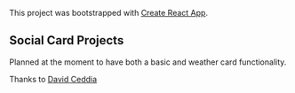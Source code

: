 This project was bootstrapped with [Create React App](https://github.com/facebook/create-react-app).

## Social Card Projects

Planned at the moment to have both a basic and weather card functionality.

Thanks to
[David Ceddia](https://daveceddia.com/react-practice-projects/)